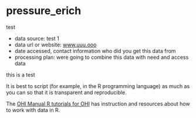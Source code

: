 # pressure_erich

test

- data source: test 1
- data url or website: www.uuu.ooo
- date accessed, contact information who did you get this data from
- processing plan: were going to combine this data with need and access data

this is a test

It is best to script (for example, in the R programming language) as much as you can so that it is transparent and reproducible. 

The [OHI Manual R tutorials for OHI](http://ohi-science.org/manual/#appendix-5-r-tutorials-for-ohi) has instruction and resources about how to work with data in R. 
